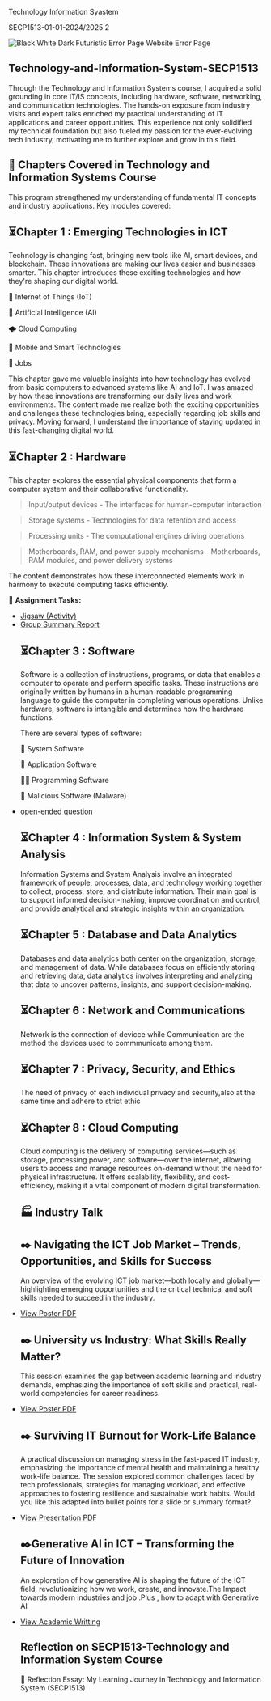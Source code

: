 Technology Information Syastem

SECP1513-01-01-2024/2025 2

![Black White Dark Futuristic Error Page Website Error Page](https://github.com/user-attachments/assets/14247e59-199f-4714-93cc-ca76d6d27ac8)


## Technology-and-Information-System-SECP1513
Through the Technology and Information Systems course, I acquired a solid grounding in core IT/IS concepts, including hardware, software, networking, and communication technologies. The hands-on exposure from industry visits and expert talks enriched my practical understanding of IT applications and career opportunities. This experience not only solidified my technical foundation but also fueled my passion for the ever-evolving tech industry, motivating me to further explore and grow in this field.

## 📎 Chapters Covered in Technology and Information Systems Course 
This program strengthened my understanding of fundamental IT concepts and industry applications. Key modules covered:

## ⏳Chapter 1 : Emerging Technologies in ICT
Technology is changing fast, bringing new tools like AI, smart devices, and blockchain. These innovations are making our lives easier and businesses smarter. This chapter introduces these exciting technologies and how they're shaping our digital world. 

🔗 Internet of Things (IoT)

🤖 Artificial Intelligence (AI)

🌩️ Cloud Computing

📱 Mobile and Smart Technologies

💼 Jobs

This chapter gave me valuable insights into how technology has evolved from basic computers to advanced systems like AI and IoT. I was amazed by how these innovations are transforming our daily lives and work environments. The content made me realize both the exciting opportunities and challenges these technologies bring, especially regarding job skills and privacy. Moving forward, I understand the importance of staying updated in this fast-changing digital world.

## ⏳Chapter 2 : Hardware
This chapter explores the essential physical components that form a computer system and their collaborative functionality.

 > Input/output devices - The interfaces for human-computer interaction

> Storage systems - Technologies for data retention and access

> Processing units - The computational engines driving operations

> Motherboards, RAM, and power supply mechanisms - Motherboards, RAM modules, and power delivery systems

The content demonstrates how these interconnected elements work in harmony to execute computing tasks efficiently.

📝 <b>Assignment Tasks:</b>
<ul>
<li><a href="https://github.com/najwazmri/Technology-Information-Syastem/blob/3925dfabf86bc4d1e656810aa628667e7ab10dd8/GROUP%20ASSIGNMENT%20GROUP%202/GROUP%204%20(%20STORAGE%20DEVICES).pdf">Jigsaw (Activity)</a></li>

<li><a href="https://github.com/najwazmri/Technology-Information-Syastem/blob/3925dfabf86bc4d1e656810aa628667e7ab10dd8/INDIVIDUAL%20ASSIGNMENT%20TIS/SYAHIDATUL%20NAJWA%20(SX241889ECJHF01).pdf">Group Summary Report</a></li>


## ⏳Chapter 3 : Software
Software is a collection of instructions, programs, or data that enables a computer to operate and perform specific tasks. These instructions are originally written by humans in a human-readable programming language to guide the computer in completing various operations. Unlike hardware, software is intangible and determines how the hardware functions.

There are several types of software:

🔏 System Software

🤖 Application Software

👩‍💻 Programming Software

🛑 Malicious Software (Malware)

<li><a href="https://github.com/najwazmri/Technology-Information-Syastem/blob/454ad4096f41ed86f2a4338bce926c924962bc6d/Assigment%20Open-Ended%20Question%20(%20SYAHIDATUL%20NAJWA%20SX241889ECJHF01).pdf">open-ended question</a></li>


## ⏳Chapter 4 : Information System & System Analysis
Information Systems and System Analysis involve an integrated framework of people, processes, data, and technology working together to collect, process, store, and distribute information. Their main goal is to support informed decision-making, improve coordination and control, and provide analytical and strategic insights within an organization.


## ⏳Chapter 5 : Database and Data Analytics
Databases and data analytics both center on the organization, storage, and management of data. While databases focus on efficiently storing and retrieving data, data analytics involves interpreting and analyzing that data to uncover patterns, insights, and support decision-making.


## ⏳Chapter 6 : Network and Communications
Network is the connection of devicce while Communication are the method the devices used to commmunicate among them.


## ⏳Chapter 7 : Privacy, Security, and Ethics
The need of privacy of each individual privacy and security,also at the same time and adhere to strict ethic


## ⏳Chapter 8 : Cloud Computing
Cloud computing is the delivery of computing services—such as storage, processing power, and software—over the internet, allowing users to access and manage resources on-demand without the need for physical infrastructure. It offers scalability, flexibility, and cost-efficiency, making it a vital component of modern digital transformation.


## 🏭 Industry Talk

## <b>✒️ Navigating the ICT Job Market – Trends, Opportunities, and Skills for Success</b>
An overview of the evolving ICT job market—both locally and globally—highlighting emerging opportunities and the critical technical and soft skills needed to succeed in the industry.

<li><a href="https://github.com/najwazmri/Technology-Information-Syastem/blob/401ede4820ecc26a49d69a739e8180d207cea914/INDUSTRY%20TALK/Assignment%201%20(Format%20Poster)Navigating%20the%20ICT%20Job%20Market%20.pdf">View Poster PDF</a></li>



## <b>✒️ University vs Industry: What Skills Really Matter?</b>
This session examines the gap between academic learning and industry demands, emphasizing the importance of soft skills and practical, real-world competencies for career readiness.

<li><a href="https://github.com/najwazmri/Technology-Information-Syastem/blob/401ede4820ecc26a49d69a739e8180d207cea914/INDUSTRY%20TALK/Assignment%202%20(Format%20Reflection)Reflection%20%20-%20Industry%20Talk%203.pdf.pdf">View Poster PDF</a></li>


## <b>✒️ Surviving IT Burnout for Work-Life Balance</b>
A practical discussion on managing stress in the fast-paced IT industry, emphasizing the importance of mental health and maintaining a healthy work-life balance. The session explored common challenges faced by tech professionals, strategies for managing workload, and effective approaches to fostering resilience and sustainable work habits.
Would you like this adapted into bullet points for a slide or summary format?

<li><a href="https://github.com/najwazmri/Technology-Information-Syastem/blob/569cd6c08f67abd220793ec28843959876f5c57f/INDUSTRY%20TALK/Assignment%203%20(Format%20Presentation)%20Surviving%20IT%20Burnout%20%20Strategies%20for%20WLB%20in%20Tech.pptx.pdf">View Presentation PDF</a></li>


## <b>✒️Generative AI in ICT – Transforming the Future of Innovation</b>
An exploration of how generative AI is shaping the future of the ICT field, revolutionizing how we work, create, and innovate.The Impact towards modern industries and job .Plus , how to adapt with Generative AI

<li><a href="https://github.com/najwazmri/Technology-Information-Syastem/blob/569cd6c08f67abd220793ec28843959876f5c57f/INDUSTRY%20TALK/Assignment%204%20(Format%20Academic%20Writting)%20ACADEMIC%20WRITING.pdf">View Academic Writting</a></li>

## Reflection on SECP1513-Technology and Information System Course
🔗 Reflection Essay: My Learning Journey in Technology and Information System (SECP1513)

